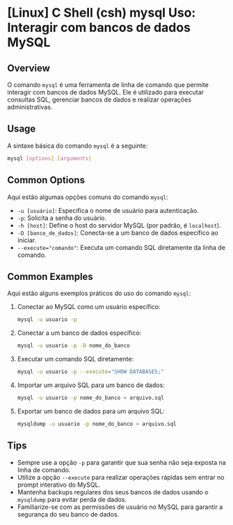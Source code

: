 # [Linux] C Shell (csh) mysql Uso: Interagir com bancos de dados MySQL

## Overview
O comando `mysql` é uma ferramenta de linha de comando que permite interagir com bancos de dados MySQL. Ele é utilizado para executar consultas SQL, gerenciar bancos de dados e realizar operações administrativas.

## Usage
A sintaxe básica do comando `mysql` é a seguinte:

```bash
mysql [options] [arguments]
```

## Common Options
Aqui estão algumas opções comuns do comando `mysql`:

- `-u [usuário]`: Especifica o nome de usuário para autenticação.
- `-p`: Solicita a senha do usuário.
- `-h [host]`: Define o host do servidor MySQL (por padrão, é `localhost`).
- `-D [banco_de_dados]`: Conecta-se a um banco de dados específico ao iniciar.
- `--execute="comando"`: Executa um comando SQL diretamente da linha de comando.

## Common Examples
Aqui estão alguns exemplos práticos do uso do comando `mysql`:

1. Conectar ao MySQL como um usuário específico:
   ```bash
   mysql -u usuario -p
   ```

2. Conectar a um banco de dados específico:
   ```bash
   mysql -u usuario -p -D nome_do_banco
   ```

3. Executar um comando SQL diretamente:
   ```bash
   mysql -u usuario -p --execute="SHOW DATABASES;"
   ```

4. Importar um arquivo SQL para um banco de dados:
   ```bash
   mysql -u usuario -p nome_do_banco < arquivo.sql
   ```

5. Exportar um banco de dados para um arquivo SQL:
   ```bash
   mysqldump -u usuario -p nome_do_banco > arquivo.sql
   ```

## Tips
- Sempre use a opção `-p` para garantir que sua senha não seja exposta na linha de comando.
- Utilize a opção `--execute` para realizar operações rápidas sem entrar no prompt interativo do MySQL.
- Mantenha backups regulares dos seus bancos de dados usando o `mysqldump` para evitar perda de dados.
- Familiarize-se com as permissões de usuário no MySQL para garantir a segurança do seu banco de dados.